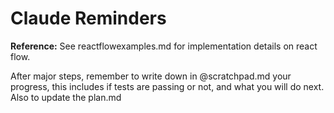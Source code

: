 # Claude Reminders

**Reference:** See reactflowexamples.md for implementation details on react flow.

After major steps, remember to write down in @scratchpad.md your progress, this includes if tests are passing or not, and what you will do next. Also to update the plan.md